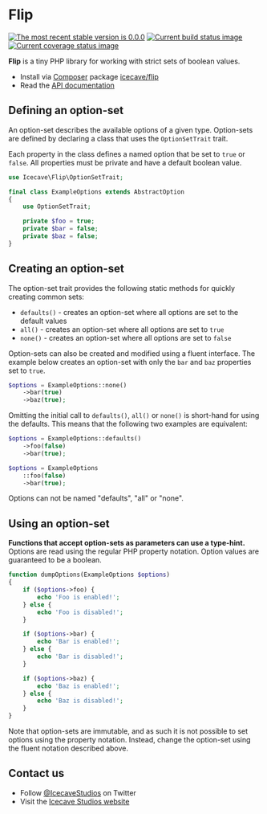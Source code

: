 # Flip

[![The most recent stable version is 0.0.0][version-image]][semantic versioning]
[![Current build status image][build-image]][current build status]
[![Current coverage status image][coverage-image]][current coverage status]

[build-image]: http://img.shields.io/travis/IcecaveStudios/flip/develop.svg?style=flat-square "Current build status for the develop branch"
[current build status]: https://travis-ci.org/IcecaveStudios/flip
[coverage-image]: https://img.shields.io/codecov/c/github/IcecaveStudios/flip/develop.svg?style=flat-square "Current test coverage for the develop branch"
[current coverage status]: https://coveralls.io/r/IcecaveStudios/flip
[semantic versioning]: http://semver.org/
[version-image]: http://img.shields.io/:semver-0.0.0-red.svg?style=flat-square "This project uses semantic versioning"

**Flip** is a tiny PHP library for working with strict sets of boolean values.

- Install via [Composer] package [icecave/flip]
- Read the [API documentation]

[api documentation]: http://icecavestudios.github.io/flip/artifacts/documentation/api/
[composer]: http://getcomposer.org/
[icecave/flip]: https://packagist.org/packages/icecave/flip

## Defining an option-set

An option-set describes the available options of a given type. Option-sets are
defined by declaring a class that uses the `OptionSetTrait` trait.

Each property in the class defines a named option that be set to `true` or
`false`. All properties must be private and have a default boolean value.

```php
use Icecave\Flip\OptionSetTrait;

final class ExampleOptions extends AbstractOption
{
    use OptionSetTrait;

    private $foo = true;
    private $bar = false;
    private $baz = false;
}
```

## Creating an option-set

The option-set trait provides the following static methods for quickly creating
common sets:

* `defaults()` - creates an option-set where all options are set to the default values
* `all()` - creates an option-set where all options are set to `true`
* `none()` - creates an option-set where all options are set to `false`

Option-sets can also be created and modified using a fluent interface. The
example below creates an option-set with only the `bar` and `baz` properties set
to `true`.

```php
$options = ExampleOptions::none()
    ->bar(true)
    ->baz(true);
```

Omitting the initial call to `defaults()`, `all()` or `none()` is short-hand
for using the defaults. This means that the following two examples are equivalent:

```php
$options = ExampleOptions::defaults()
    ->foo(false)
    ->bar(true);
```

```php
$options = ExampleOptions
    ::foo(false)
    ->bar(true);
```

Options can not be named "defaults", "all" or "none".

## Using an option-set

**Functions that accept option-sets as parameters can use a type-hint.** Options are
read using the regular PHP property notation. Option values are guaranteed to
be a boolean.

```php
function dumpOptions(ExampleOptions $options)
{
    if ($options->foo) {
        echo 'Foo is enabled!';
    } else {
        echo 'Foo is disabled!';
    }

    if ($options->bar) {
        echo 'Bar is enabled!';
    } else {
        echo 'Bar is disabled!';
    }

    if ($options->baz) {
        echo 'Baz is enabled!';
    } else {
        echo 'Baz is disabled!';
    }
}
```

Note that option-sets are immutable, and as such it is not possible to set
options using the property notation. Instead, change the option-set using the
fluent notation described above.

## Contact us

- Follow [@IcecaveStudios] on Twitter
- Visit the [Icecave Studios website]

[@icecavestudios]: https://twitter.com/IcecaveStudios
[icecave studios website]: http://icecave.com.au/
